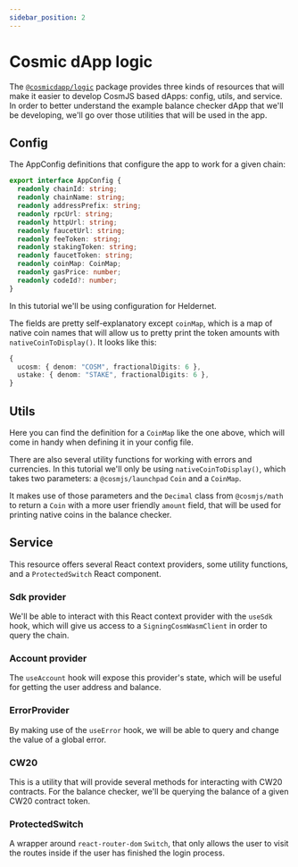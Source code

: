 ```yaml
---
sidebar_position: 2
---
```


# Cosmic dApp logic

The [`@cosmicdapp/logic`](https://github.com/CosmWasm/dApps/tree/master/packages/logic) package provides three kinds of resources that will make it easier to develop CosmJS based dApps: config, utils, and service. In order to better understand the example balance checker dApp that we'll be developing, we'll go over those utilities that will be used in the app.

## Config

The AppConfig definitions that configure the app to work for a given chain:

```typescript
export interface AppConfig {
  readonly chainId: string;
  readonly chainName: string;
  readonly addressPrefix: string;
  readonly rpcUrl: string;
  readonly httpUrl: string;
  readonly faucetUrl: string;
  readonly feeToken: string;
  readonly stakingToken: string;
  readonly faucetToken: string;
  readonly coinMap: CoinMap;
  readonly gasPrice: number;
  readonly codeId?: number;
}
```

In this tutorial we'll be using configuration for Heldernet.

The fields are pretty self-explanatory except `coinMap`, which is a map of native coin names that will allow us to pretty print the token amounts with `nativeCoinToDisplay()`. It looks like this:

```typescript
{
  ucosm: { denom: "COSM", fractionalDigits: 6 },
  ustake: { denom: "STAKE", fractionalDigits: 6 },
}
```

## Utils

Here you can find the definition for a `CoinMap` like the one above, which will come in handy when defining it in your config file.

There are also several utility functions for working with errors and currencies. In this tutorial we'll only be using `nativeCoinToDisplay()`, which takes two parameters: a `@cosmjs/launchpad` `Coin` and a `CoinMap`.

It makes use of those parameters and the `Decimal` class from `@cosmjs/math` to return a `Coin` with a more user friendly `amount` field, that will be used for printing native coins in the balance checker.

## Service

This resource offers several React context providers, some utility functions, and a `ProtectedSwitch` React component.

### Sdk provider

We'll be able to interact with this React context provider with the `useSdk` hook, which will give us access to a `SigningCosmWasmClient` in order to query the chain.

### Account provider

The `useAccount` hook will expose this provider's state, which will be useful for getting the user address and balance.

### ErrorProvider

By making use of the `useError` hook, we will be able to query and change the value of a global error.

### CW20

This is a utility that will provide several methods for interacting with CW20 contracts. For the balance checker, we'll be querying the balance of a given CW20 contract token.

### ProtectedSwitch

A wrapper around `react-router-dom` `Switch`, that only allows the user to visit the routes inside if the user has finished the login process.
